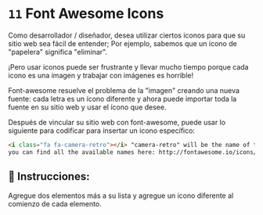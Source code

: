 # `11` Font Awesome Icons

Como desarrollador / diseñador, desea utilizar ciertos iconos para que su sitio web sea fácil de entender; Por ejemplo, sabemos que un icono de "papelera" significa "eliminar".

¡Pero usar iconos puede ser frustrante y llevar mucho tiempo porque cada icono es una imagen y trabajar con imágenes es horrible!

Font-awesome resuelve el problema de la "imagen" creando una nueva fuente: cada letra es un ícono diferente y ahora puede importar toda la fuente en su sitio web y usar el ícono que desee.

Después de vincular su sitio web con font-awesome, puede usar lo siguiente para codificar para insertar un icono específico:

```html
<i class="fa fa-camera-retro"></i> "camera-retro" will be the name of the icon,
you can find all the available names here: http://fontawesome.io/icons/
```

## 📝 Instrucciones:


Agregue dos elementos más a su lista y agregue un icono diferente al comienzo de cada elemento.


